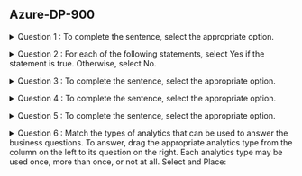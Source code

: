 ## Azure-DP-900

<details>
<summary>Question 1 : To complete the sentence, select the appropriate option.</summary><br><b>

  - Question 1 ? 👉🏽
   ![Question 1](/azure/azure-DP-900/images/1Q.PNG)
   
   - Answer 1 ? 👉🏽
   ![Answer 1](/azure/azure-DP-900/images/1A.PNG)

  - Reference : https://demand-planning.com/2020/01/20/the-differences-between-descriptive-diagnostic-predictive-cognitive-analytics/

</b></details>

<details>
<summary>Question 2 : For each of the following statements, select Yes if the statement is true. Otherwise, select No.</summary><br><b>

  - Question 2 ? 👉🏽
   ![Question 2](/azure/azure-DP-900/images/2Q.PNG)
   
   - Answer 2 ? 👉🏽
   ![Answer 2](/azure/azure-DP-900/images/2A.PNG)

  - Reference : 
  https://www.sqlshack.com/what-is-database-normalization-in-sql-server/

</b></details>

<details>
<summary>Question 3 : To complete the sentence, select the appropriate option.</summary><br><b>

  - Question 3 ? 👉🏽
   ![Question 3](/azure/azure-DP-900/images/3Q.PNG)
   
   - Answer 3 ? 👉🏽
   ![Answer 3](/azure/azure-DP-900/images/3A.PNG)

  - Reference : 
  https://docs.microsoft.com/en-us/azure/architecture/data-guide/relational-data/etl

</b></details>

<details>
<summary>Question 4 : To complete the sentence, select the appropriate option.</summary><br><b>

  - Question 4 ? 👉🏽
   ![Question 4](/azure/azure-DP-900/images/4Q.PNG)
   
   - Answer 4 ? 👉🏽
   ![Answer 4](/azure/azure-DP-900/images/4A.PNG)

  - Reference : https://www.bmc.com/blogs/what-is-batch-processing-batch-processing-explained/

</b></details>

<details>
<summary>Question 5 : To complete the sentence, select the appropriate option.</summary><br><b>

  - Question 5 ? 👉🏽
   ![Question 5](/azure/azure-DP-900/images/5Q.PNG)
   
   - Answer 5 ? 👉🏽
   ![Answer 5](/azure/azure-DP-900/images/5A.PNG)

  - Reference : https://azure.microsoft.com/en-us/services/cognitive-services/speech-services/

</b></details>

<details>
<summary>Question 6 : Match the types of analytics that can be used to answer the business questions.
To answer, drag the appropriate analytics type from the column on the left to its question on the right. Each analytics type may be used once, more than once, or not at all.
Select and Place:</summary><br><b>

  - Question 6 ? 👉🏽
   ![Question 6](/azure/azure-DP-900/images/6Q.PNG)
   
   - Answer 6 ? 👉🏽
   ![Answer 6](/azure/azure-DP-900/images/6A.PNG)

  - Reference : https://demand-planning.com/2020/01/20/the-differences-between-descriptive-diagnostic-predictive-cognitive-analytics/ https://azure.microsoft.com/en-us/blog/answering-whats-happening-whys-happening-and-what-will-happen-with-iot-analytics/

</b></details>